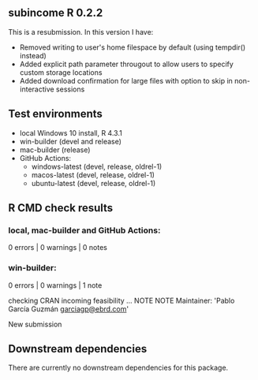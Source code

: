 ## subincome R 0.2.2

This is a resubmission. In this version I have:
* Removed writing to user's home filespace by default (using tempdir() instead)
* Added explicit path parameter througout to allow users to specify custom storage locations
* Added download confirmation for large files with option to skip in non-interactive sessions

## Test environments 
* local Windows 10 install, R 4.3.1
* win-builder (devel and release)
* mac-builder (release)
* GitHub Actions:
  * windows-latest (devel, release, oldrel-1)
  * macos-latest (devel, release, oldrel-1)
  * ubuntu-latest (devel, release, oldrel-1)

## R CMD check results

### local, mac-builder and GitHub Actions:

0 errors | 0 warnings | 0 notes

### win-builder:

0 errors | 0 warnings | 1 note

checking CRAN incoming feasibility ... NOTE
NOTE Maintainer: 'Pablo García Guzmán <garciagp@ebrd.com>'

New submission

## Downstream dependencies
There are currently no downstream dependencies for this package.
